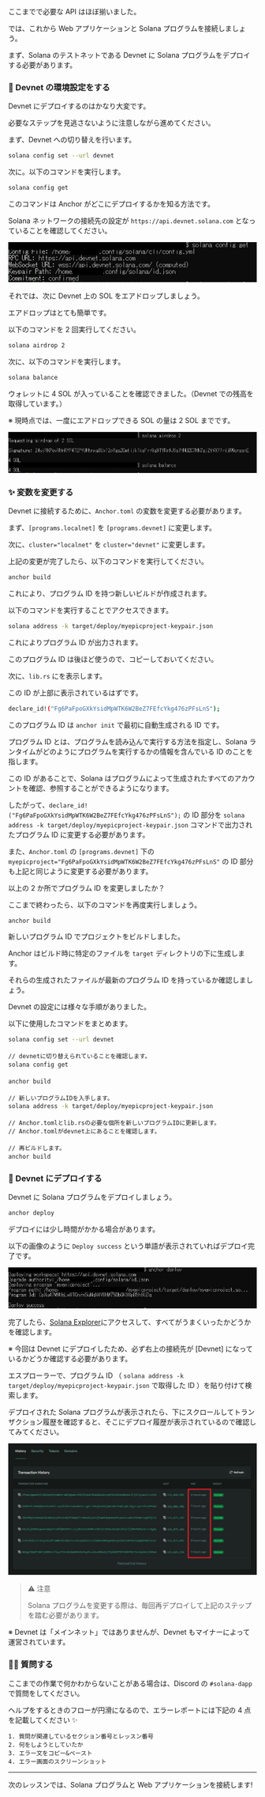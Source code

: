ここまでで必要な API はほぼ揃いました。

では、これから Web アプリケーションと Solana プログラムを接続しましょう。

まず、Solana のテストネットである Devnet に Solana プログラムをデプロイする必要があります。


### 🌳 Devnet の環境設定をする

Devnet にデプロイするのはかなり大変です。

必要なステップを見逃さないように注意しながら進めてください。

まず、Devnet への切り替えを行います。

```bash
solana config set --url devnet
```

次に。以下のコマンドを実行します。

```bash
solana config get
```

このコマンドは Anchor がどこにデプロイするかを知る方法です。

Solana ネットワークの接続先の設定が `https://api.devnet.solana.com` となっていることを確認してください。

![solana config](/public/images/301-Solana-dApp/section-3/3_1_1.jpg)

それでは、次に Devnet 上の SOL をエアドロップしましょう。

エアドロップはとても簡単です。

以下のコマンドを 2 回実行してください。

```bash
solana airdrop 2
```

次に、以下のコマンドを実行します。

```bash
solana balance
```

ウォレットに 4 SOL が入っていることを確認できました。（Devnet での残高を取得しています。）

※ 現時点では、一度にエアドロップできる SOL の量は 2 SOL までです。

![airdrop](/public/images/301-Solana-dApp/section-3/3_1_2.jpg)


### ✨ 変数を変更する

Devnet に接続するために、`Anchor.toml` の変数を変更する必要があります。

まず、`[programs.localnet]` を `[programs.devnet]` に変更します。

次に、`cluster="localnet"` を `cluster="devnet"` に変更します。

上記の変更が完了したら、以下のコマンドを実行してください。

```bash
anchor build
```

これにより、プログラム ID を持つ新しいビルドが作成されます。

以下のコマンドを実行することでアクセスできます。

```bash
solana address -k target/deploy/myepicproject-keypair.json
```

これによりプログラム ID が出力されます。

このプログラム ID は後ほど使うので、コピーしておいてください。

次に、`lib.rs` にを表示します。

この ID が上部に表示されているはずです。

```bash
declare_id!("Fg6PaFpoGXkYsidMpWTK6W2BeZ7FEfcYkg476zPFsLnS");
```

このプログラム ID は `anchor init` で最初に自動生成される ID です。

プログラム ID とは、プログラムを読み込んで実行する方法を指定し、Solana ランタイムがどのようにプログラムを実行するかの情報を含んでいる ID のことを指します。

この ID があることで、Solana はプログラムによって生成されたすべてのアカウントを確認、参照することができるようになります。

したがって、`declare_id!("Fg6PaFpoGXkYsidMpWTK6W2BeZ7FEfcYkg476zPFsLnS");` の ID 部分を `solana address -k target/deploy/myepicproject-keypair.json` コマンドで出力されたプログラム ID に変更する必要があります。

また、`Anchor.toml` の `[programs.devnet]` 下の`myepicproject="Fg6PaFpoGXkYsidMpWTK6W2BeZ7FEfcYkg476zPFsLnS"` の ID 部分も上記と同じように変更する必要があります。

以上の 2 か所でプログラム ID を変更しましたか？

ここまで終わったら、以下のコマンドを再度実行しましょう。

```bash
anchor build
```

新しいプログラム ID でプロジェクトをビルドしました。

Anchor はビルド時に特定のファイルを `target` ディレクトリの下に生成します。

それらの生成されたファイルが最新のプログラム ID を持っているか確認しましょう。

Devnet の設定には様々な手順がありました。

以下に使用したコマンドをまとめます。

```bash
solana config set --url devnet

// devnetに切り替えられていることを確認します。
solana config get

anchor build

// 新しいプログラムIDを入手します。
solana address -k target/deploy/myepicproject-keypair.json

// Anchor.tomlとlib.rsの必要な個所を新しいプログラムIDに更新します。
// Anchor.tomlがdevnet上にあることを確認します。

// 再ビルドします。
anchor build
```

### 🚀 Devnet にデプロイする

Devnet に Solana プログラムをデプロイしましょう。

```bash
anchor deploy
```

デプロイには少し時間がかかる場合があります。

以下の画像のように `Deploy success` という単語が表示されていればデプロイ完了です。

![Deploy success](/public/images/301-Solana-dApp/section-3/3_1_3.jpg)


完了したら、[Solana Explorer](https://explorer.solana.com/?cluster=devnet)にアクセスして、すべてがうまくいったかどうかを確認します。

※ 今回は Devnet にデプロイしたため、必ず右上の接続先が [Devnet] になっているかどうか確認する必要があります。

エスプローラーで、プログラム ID （ `solana address -k target/deploy/myepicproject-keypair.json` で取得した ID ）を貼り付けて検索します。

デプロイされた Solana プログラムが表示されたら、下にスクロールしてトランザクション履歴を確認すると、そこにデプロイ履歴が表示されているので確認してみてください。

![solana explorer](/public/images/301-Solana-dApp/section-3/3_1_4.jpg)

> ⚠️ 注意
>
> Solana プログラムを変更する際は、毎回再デプロイして上記のステップを踏む必要があります。

※ Devnet は「メインネット」ではありませんが、Devnet もマイナーによって運営されています。


### 🙋‍♂️ 質問する

ここまでの作業で何かわからないことがある場合は、Discord の `#solana-dapp` で質問をしてください。

ヘルプをするときのフローが円滑になるので、エラーレポートには下記の 4 点を記載してください ✨

```
1. 質問が関連しているセクション番号とレッスン番号
2. 何をしようとしていたか
3. エラー文をコピー&ペースト
4. エラー画面のスクリーンショット
```

---

次のレッスンでは、Solana プログラムと Web アプリケーションを接続します!
